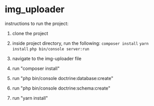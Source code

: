 # img_uploader

instructions to run the project:
  1. clone the project
  2. inside project directory, run the following:
    ```
    composer install
    ```
    ```
    yarn install
    ```
    ```
    php bin/console server:run
    ```
    
  2. navigate to the img-uploader file
  3. run "composer install"
  4. run "php bin/console doctrine:database:create"
  5. run "php bin/console doctrine:schema:create"
  6. run "yarn install"
